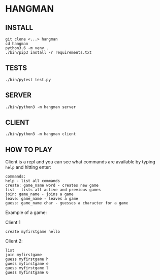 # HANGMAN

## INSTALL

```
git clone <...> hangman
cd hangman
python3.6 -m venv .
./bin/pip3 install -r requirements.txt
```

## TESTS 

```
./bin/pytest test.py
```

## SERVER

```
./bin/python3 -m hangman server
```

## CLIENT

```
./bin/python3 -m hangman client
```

## HOW TO PLAY

Client is a repl and you can see what commands are available by typing `help` and hitting enter:

```
commands:
help - list all commands
create: game_name word - creates new game
list - lists all active and previous games
join: game_name - joins a game
leave: game_name - leaves a game
guess: game_name char - guesses a character for a game
```


Example of a game:

Client 1

```
create myfirstgame hello
```

Client 2:

```
list
join myfirstgame
guess myfirstgame h
guess myfirstgame e
guess myfirstgame l
guess myfirstgame 0
```
